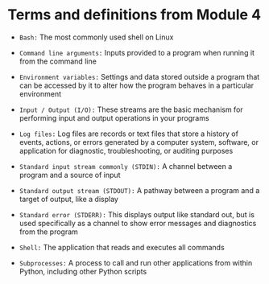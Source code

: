 # Terms and definitions from Module 4
- `Bash:` The most commonly used shell on Linux

- `Command line arguments:` Inputs provided to a program when running it from the command line

- `Environment variables:` Settings and data stored outside a program that can be accessed by it to alter how the program behaves in a particular environment

- `Input / Output (I/O):` These streams are the basic mechanism for performing input and output operations in your programs

- `Log files:` Log files are records or text files that store a history of events, actions, or errors generated by a computer system, software, or application for diagnostic, troubleshooting, or auditing purposes

- `Standard input stream commonly (STDIN):` A channel between a program and a source of input

- `Standard output stream (STDOUT):` A pathway between a program and a target of output, like a display

- `Standard error (STDERR):` This displays output like standard out, but is used specifically as a channel to show error messages and diagnostics from the program

- `Shell:` The application that reads and executes all commands 

- `Subprocesses:` A process to call and run other applications from within Python, including other Python scripts